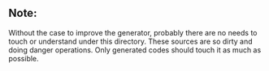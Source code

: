 ## Note:

Without the case to improve the generator, probably there are no needs to touch or understand under this directory.
These sources are so dirty and doing danger operations.
Only generated codes should touch it as much as possible.